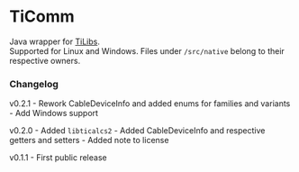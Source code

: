 # TiComm
Java wrapper for [TiLibs](https://github.com/debrouxl/tilibs).  
Supported for Linux and Windows.
Files under `/src/native` belong to their respective owners.

### Changelog
v0.2.1
    - Rework CableDeviceInfo and added enums for families and variants
    - Add Windows support
    
v0.2.0
    - Added `libticalcs2`
    - Added CableDeviceInfo and respective getters and setters
    - Added note to license
    
v0.1.1
    - First public release